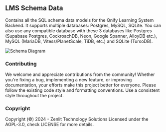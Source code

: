 ## LMS Schema Data

Contains all the SQL schema data models for the Qnify Learning System Backend. It supports multiple databases: Postgres, MySQL, SQLite. You can also use any compatible database with these 3 databases like Postgres (Supabase Postgres, CockroachDB, Neon, Google Spanner, AlloyDB etc.), MySQL (MariaDB, Vitess/PlanetScale, TiDB, etc.) and SQLite (TursoDB).

![Schema Diagram](https://raw.githubusercontent.com/shivamkj/lms-schema/refs/heads/main/schema.png?raw=true)

### Contributing
We welcome and appreciate contributions from the community! Whether you're fixing a bug, implementing a new feature, or improving documentation, your efforts make this project better for everyone. Please follow the existing code style and formatting conventions. Use a consistent style throughout the project.

### Copyright
Copyright (©) 2024 - Zenlit Technology Solutions Licensed under the AGPL-3.0, check LICENSE for more details.
